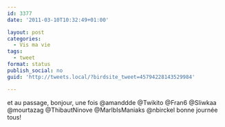 ```yaml
---
id: 3377
date: '2011-03-10T10:32:49+01:00'

layout: post
categories:
  - Vis ma vie
tags:
  - tweet
format: status
publish_social: no
guid: 'http://tweets.local/?birdsite_tweet=45794228143529984'

---
```


et au passage, bonjour, une fois @amanddde @Twikito @Fran6 @Sliwkaa @mourtazag @ThibautNinove @MarlbIsManiaks @nbirckel bonne journée tous!